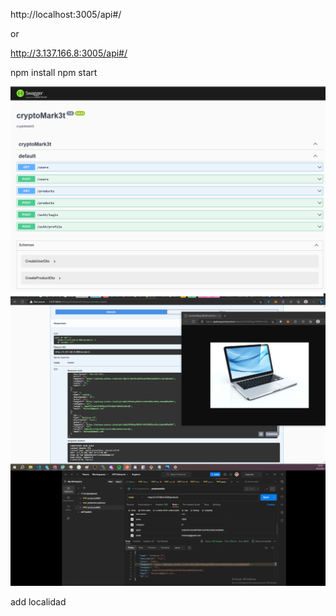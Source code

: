 http://localhost:3005/api#/

or


http://3.137.166.8:3005/api#/

npm install
npm start

![Alt text](swagger.png)
![Alt text](fullProduct.png)


add localidad

